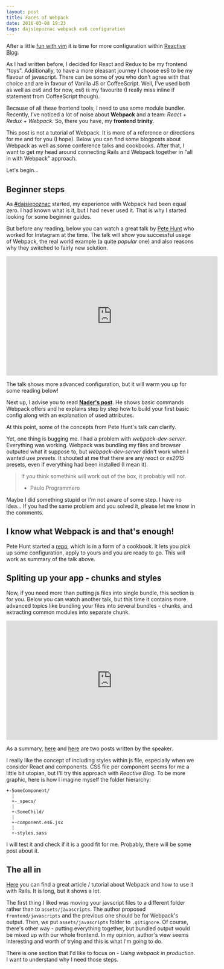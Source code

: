 ```yaml
---
layout: post
title: Faces of Webpack
date: 2016-03-08 19:23
tags: dajsiepoznac webpack es6 configuration
---
```


After a little [fun with vim](http://dev.kielczykowski.pl/2016/03/04/how-to-snipmate/) it is time for more configuration within [Reactive Blog](http://dev.kielczykowski.pl/2016/03/01/reactive-blog-project/). 

As I had written before, I decided for React and Redux to be my frontend "toys". Additionally, to have a more pleasant journey I choose es6 to be my flavour of javascript. There can be some of you who don't agree with that choice and are in favour of Vanilla JS or CoffeeScript. Well, I've used both as well as es6 and for now, es6 is my favourite (I really miss inline if statement from CoffeeScript though).

Because of all these frontend tools, I need to use some module bundler. Recently, I've noticed a lot of noise about **Webpack** and a team: *React* + *Redux* + *Webpack*. So, there you have, my **frontend trinity**.

This post is not a tutorial of Webpack. It is more of a reference or directions for me and for you (I hope). Below you can find some blogposts about Webpack as well as some conference talks and cookbooks. After that, I want to get my head around connecting Rails and Webpack together in "all in with Webpack" approach.

Let's begin...

## Beginner steps
As [#dajsiepoznac](http://dev.kielczykowski.pl/tags/#dajsiepoznac) started, my experience with Webpack had been equal zero. I had known what is it, but I had never used it. That is why I started looking for some beginner guides.

But before any reading, below you can watch a great talk by [Pete Hunt](https://github.com/petehunt) who worked for Instagram at the time. The talk will show you successful usage of Webpack, the real world example (a quite *popular* one) and also reasons why they switched to fairly new solution.

<iframe width="560" height="315" src="https://www.youtube.com/embed/VkTCL6Nqm6Y" frameborder="0" allowfullscreen></iframe>

The talk shows more advanced configuration, but it will warm you up for some reading below!

Next up, I advise you to read **[Nader's post](https://medium.com/@dabit3/beginner-s-guide-to-webpack-b1f1a3638460#.x3an3crq4)**. He shows basic commands Webpack offers and he explains step by step how to build your first basic config along with an explanation of used attributes.

At this point, some of the concepts from Pete Hunt's talk can clarify.

Yet, one thing is bugging me. I had a problem with *webpack-dev-server*. Everything was working. Webpack was bundling my files and browser outputed what it suppose to, but *webpack-dev-server* didn't work when I wanted use *presets*. It shouted at me that there are any *react* or *es2015* presets, even if everything had been installed (I mean it).

> If you think somethink will work out of the box, it probably will not.
> - Paulo Programmero

Maybe I did something stupid or I'm not aware of some step. I have no idea... If you had the same problem and you solved it, please let me know in the comments.

## I know what Webpack is and that's enough!
Pete Hunt started a [repo](https://github.com/petehunt/webpack-howto), which is in a form of a cookbook. It lets you pick up some configuration, apply to yours and you are ready to go. This will work as summary of the talk above.

## Spliting up your app - chunks and styles
Now, if you need more than putting js files into single bundle, this section is for you. Below you can watch another talk, but this time it contains more advanced topics like bundling your files into several bundles - chunks, and extracting common modules into separate chunk.

<iframe width="560" height="315" src="https://www.youtube.com/embed/MzVFrIAwwS8" frameborder="0" allowfullscreen></iframe>

As a summary, [here](http://jonathancreamer.com/advanced-webpack-part-1-the-commonschunk-plugin/) and [here](http://jonathancreamer.com/advanced-webpack-part-2-code-splitting/) are two posts written by the speaker.

I really like the concept of including styles within js file, especially when we consider React and components. CSS file per component seems for me a little bit utopian, but I'll try this approach with *Reactive Blog*. To be more graphic, here is how I imagine myself the folder hierarchy:

```
+-SomeComponent/
  |
  +-_specs/
  |
  +-SomeChild/
  |
  +-component.es6.jsx
  |
  +-styles.sass
```
I will test it and check if it is a good fit for me. Probably, there will be some post about it.

## The all in
[Here](http://clarkdave.net/2015/01/how-to-use-webpack-with-rails/) you can find a great article / tutorial about Webpack and how to use it with Rails. It is long, but it shows a lot.

The first thing I liked was moving your javscript files to a different folder rather than to `assets/javascripts`. The author proposed `frontend/javascripts` and the previous one should be for Webpack's output. Then, we put `assets/javascripts` folder to `.gitignore`. Of course, there's other way - putting everything together, but bundled output would be mixed up with our whole frontend. In my opinion, author's view seems interesting and worth of trying and this is what I'm going to do.

There is one section that I'd like to focus on - *Using webpack in production*. I want to understand why I need those steps.

